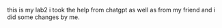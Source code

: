 this is my lab2 i took the help from chatgpt as well as from my friend and i did some changes by me. 
